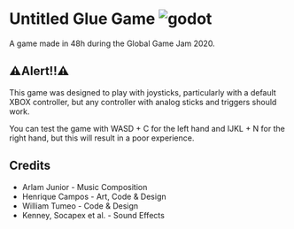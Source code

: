 # Untitled Glue Game ![godot](https://img.shields.io/badge/Godot-3.2-blue.svg?style=flat-square)


A game made in 48h during the Global Game Jam 2020.


## ⚠Alert!!⚠

This game was designed to play with joysticks, particularly with a default XBOX controller, but any controller with analog sticks and triggers should work.

You can test the game with WASD + C for the left hand and IJKL + N for the right hand, but this will result in a poor experience.

## Credits

- Arlam Junior - Music Composition
- Henrique Campos - Art, Code & Design
- William Tumeo - Code & Design
- Kenney, Socapex et al. - Sound Effects

